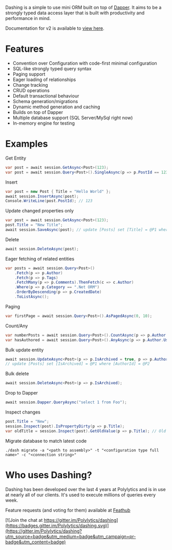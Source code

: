 Dashing is a simple to use mini ORM built on top of [Dapper](https://github.com/StackExchange/dapper-dot-net). 
It aims to be a strongly typed data access layer that is built with productivity and performance in mind. 

Documentation for v2 is available to [view here](http://polylytics.github.io/dashing/). 

# Features

* Convention over Configuration with code-first minimal configuration
* SQL-like strongly typed query syntax
* Paging support
* Eager loading of relationships
* Change tracking
* CRUD operations
* Default transactional behaviour
* Schema generation/migrations
* Dynamic method generation and caching
* Builds on top of Dapper 
* Multiple database support (SQL Server/MySql right now)
* In-memory engine for testing

# Examples

Get Entity
```cs
var post = await session.GetAsync<Post>(123);
var post = await session.Query<Post>().SingleAsync(p => p.PostId == 123);
```

Insert
```cs
var post = new Post { Title = "Hello World" };
await session.InsertAsync(post);
Console.WriteLine(post.PostId); // 123
```

Update changed properties only
```cs
var post = await session.GetAsync<Post>(123);
post.Title = "New Title";
await session.SaveAsync(post); // update [Posts] set [Title] = @P1 where [PostId] = @P2
```

Delete
```cs
await session.DeleteAsync(post);
```

Eager fetching of related entities
```cs
var posts = await session.Query<Post>()
    .Fetch(p => p.Author)
    .Fetch(p => p.Tags)
    .FetchMany(p => p.Comments).ThenFetch(c => c.Author)
    .Where(p => p.Category == ".Net ORM")
    .OrderByDescending(p => p.CreatedDate)
    .ToListAsync();
```

Paging
```cs
var firstPage = await session.Query<Post>().AsPagedAsync(0, 10);
```

Count/Any
```cs
var numberPosts = await session.Query<Post>().CountAsync(p => p.Author.UserId == userId);
var hasAuthored = await session.Query<Post>().AnyAsync(p => p.Author.UserId == userId);
```

Bulk update entity
```cs
await session.UpdateAsync<Post>(p => p.IsArchived = true, p => p.Author.UserId == 3);
// update [Posts] set [IsArchived] = @P1 where [AuthorId] = @P2
```

Bulk delete
```cs
await session.DeleteAsync<Post>(p => p.IsArchived);
```

Drop to Dapper
```cs
await session.Dapper.QueryAsync("select 1 from Foo");
```

Inspect changes
```cs
post.Title = "New";
session.Inspect(post).IsPropertyDirty(p => p.Title);
var oldTitle = session.Inspect(post).GetOldValue(p => p.Title); // Old
```

Migrate database to match latest code

    ./dash migrate -a "<path to assembly>" -t "<configuration type full name>" -c "<connection string>" 

# Who uses Dashing?

Dashing has been developed over the last 4 years at Polylytics and is in use at nearly all of our clients. It's used to execute millions of queries every week.

Feature requests (and voting for them) available at [Feathub](http://feathub.com/Polylytics/dashing)

[![Join the chat at https://gitter.im/Polylytics/dashing](https://badges.gitter.im/Polylytics/dashing.svg)](https://gitter.im/Polylytics/dashing?utm_source=badge&utm_medium=badge&utm_campaign=pr-badge&utm_content=badge) 


